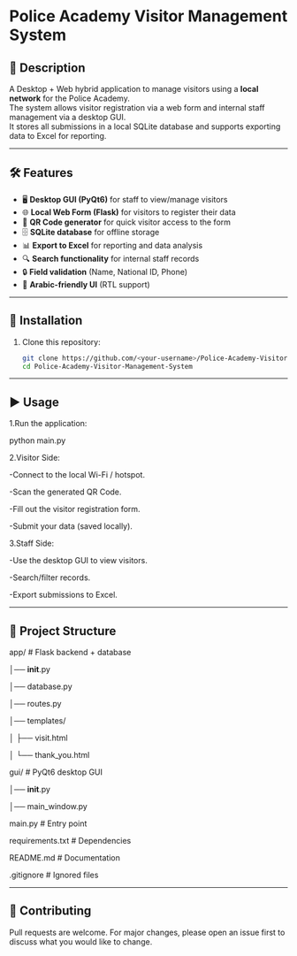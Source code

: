 # Police Academy Visitor Management System

## 📌 Description
A Desktop + Web hybrid application to manage visitors using a **local network** for the Police Academy.  
The system allows visitor registration via a web form and internal staff management via a desktop GUI.  
It stores all submissions in a local SQLite database and supports exporting data to Excel for reporting.

---

## 🛠 Features
- 🖥 **Desktop GUI (PyQt6)** for staff to view/manage visitors
- 🌐 **Local Web Form (Flask)** for visitors to register their data
- 🔑 **QR Code generator** for quick visitor access to the form
- 🗄 **SQLite database** for offline storage
- 📊 **Export to Excel** for reporting and data analysis
- 🔍 **Search functionality** for internal staff records
- 🔒 **Field validation** (Name, National ID, Phone)
- 🕌 **Arabic-friendly UI** (RTL support)

---

## 🚀 Installation

1. Clone this repository:
   ```bash
   git clone https://github.com/<your-username>/Police-Academy-Visitor-Management-System.git
   cd Police-Academy-Visitor-Management-System
---
## ▶️ Usage

1.Run the application:

python main.py

2.Visitor Side:

-Connect to the local Wi-Fi / hotspot.

-Scan the generated QR Code.

-Fill out the visitor registration form.

-Submit your data (saved locally).

3.Staff Side:

-Use the desktop GUI to view visitors.

-Search/filter records.

-Export submissions to Excel.

---
## 📂 Project Structure

app/      # Flask backend + database

│── __init__.py

│── database.py

│── routes.py

│── templates/

│    ├── visit.html

│    └── thank_you.html

gui/                # PyQt6 desktop GUI

│── __init__.py

│── main_window.py

main.py             # Entry point

requirements.txt    # Dependencies

README.md           # Documentation

.gitignore          # Ignored files

---

## 🤝 Contributing

Pull requests are welcome. For major changes, please open an issue first to discuss what you would like to change.


